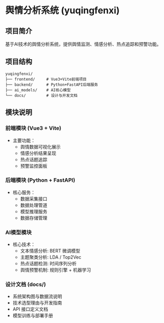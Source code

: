 # 舆情分析系统 (yuqingfenxi)

## 项目简介
基于AI技术的舆情分析系统，提供舆情监测、情感分析、热点追踪和预警功能。

## 项目结构
```
yuqingfenxi/
├── frontend/     # Vue3+Vite前端项目
├── backend/      # Python+FastAPI后端服务
├── ai_models/    # AI核心模型
└── docs/         # 设计与开发文档
```

## 模块说明

### 前端模块 (Vue3 + Vite)
- 主要功能：
  - 舆情数据可视化展示
  - 情感分析结果呈现
  - 热点话题追踪
  - 预警监控面板

### 后端模块 (Python + FastAPI)
- 核心服务：
  - 数据采集接口
  - 数据处理管道
  - 模型推理服务
  - 数据存储管理

### AI模型模块
- 核心技术：
  - 文本情感分析: BERT 微调模型
  - 主题聚类分析: LDA / Top2Vec
  - 热点话题检测: 时间序列分析
  - 舆情预警机制: 规则引擎 + 机器学习

### 设计文档 (docs/)
- 系统架构图与数据流说明
- 技术选型理由与开发指南
- API 接口定义文档
- 模型训练与部署手册